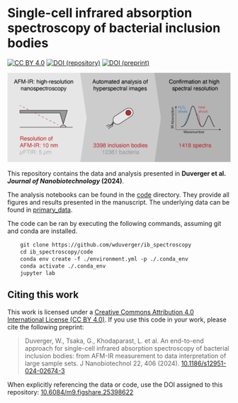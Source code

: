 # Single-cell infrared absorption spectroscopy of bacterial inclusion bodies

[![CC BY 4.0][cc-by-shield]][cc-by-link]
[![DOI (repository)][doi-repo-shield]][doi-repo-link]
[![DOI (preprint)][doi-paper-shield]][doi-paper-link]

![Abstract Graphic](./figures/abstract%20graphic.png)

This repository contains the data and analysis presented in **Duverger et al. *Journal of Nanobiotechnology* (2024)**.

The analysis notebooks can be found in the [code](./code) directory. They provide all figures and results presented in the manuscript. The underlying data can be found in [primary_data](./primary_data).

The code can be ran by executing the following commands, assuming git and conda are installed.

```
    git clone https://github.com/wduverger/ib_spectroscopy
    cd ib_spectroscopy/code
    conda env create -f ./environment.yml -p ./.conda_env
    conda activate ./.conda_env
    jupyter lab
```

## Citing this work

This work is licensed under a
[Creative Commons Attribution 4.0 International License (CC BY 4.0)][cc-by-link].
If you use this code in your work, please cite the following preprint:

> Duverger, W., Tsaka, G., Khodaparast, L. et al. An end-to-end approach for single-cell infrared absorption spectroscopy of bacterial inclusion bodies: from AFM-IR measurement to data interpretation of large sample sets. J Nanobiotechnol 22, 406 (2024). [10.1186/s12951-024-02674-3][doi-paper-link] 

When explicitly referencing the data or code, use the DOI assigned to this repository: [10.6084/m9.figshare.25398622][doi-repo-link]

[cc-by-link]:       http://creativecommons.org/licenses/by/4.0/
[cc-by-image]:      https://i.creativecommons.org/l/by/4.0/88x31.png
[cc-by-shield]:     https://img.shields.io/badge/License-CC%20BY%204.0-tomato.svg

[doi-paper-shield]: https://img.shields.io/badge/DOI%20(preprint)-10.1186/s12951--024--02674--3-tomato
[doi-paper-link]:   https://doi.org/10.1186/s12951-024-02674-3

[doi-repo-shield]:  https://img.shields.io/badge/DOI%20(repository)-10.6084/m9.figshare.25398622.v2-tomato
[doi-repo-link]:    https://doi.org/10.6084/m9.figshare.25398622.v2
